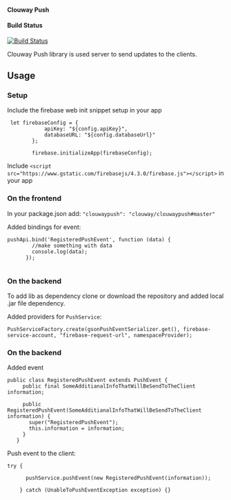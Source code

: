 #### Clouway Push

#### Build Status

[![Build Status](https://travis-ci.org/clouway/clouwaypush.svg?branch=master)](https://travis-ci.org/clouway/clouwaypush)

Clouway Push library is used server to send updates to the clients.

## Usage
### Setup
Include the firebase web init snippet setup in your app
``` in index.html
 let firebaseConfig = {
            apiKey: "${config.apiKey}",
            databaseURL: "${config.databaseUrl}"
        };

        firebase.initializeApp(firebaseConfig);
```

Include `<script src="https://www.gstatic.com/firebasejs/4.3.0/firebase.js"></script>` in your app

### On the frontend
In your package.json add:
```"clouwaypush": "clouway/clouwaypush#master"```

Added bindings for event:
```
pushApi.bind('RegisteredPushEvent', function (data) {
        //make something with data
        console.log(data);
      });
     
```

### On the backend
To add lib as dependency clone or download the repository and added local .jar file dependency.

Added providers for ``PushService``:

```
PushServiceFactory.create(gsonPushEventSerializer.get(), firebase-service-account, "firebase-request-url", namespaceProvider);
```



### On the backend
Added event
```
public class RegisteredPushEvent extends PushEvent {
     public final SomeAdditianalInfoThatWillBeSendToTheClient information;
   
     public RegisteredPushEvent(SomeAdditianalInfoThatWillBeSendToTheClient information) {
       super("RegisteredPushEvent");
       this.information = information;
     }
   }
```

Push event to the client:
```
try {

      pushService.pushEvent(new RegisteredPushEvent(information));

    } catch (UnableToPushEventException exception) {} 
```

